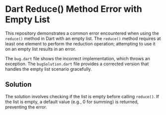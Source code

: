 # Dart Reduce() Method Error with Empty List

This repository demonstrates a common error encountered when using the `reduce()` method in Dart with an empty list.  The `reduce()` method requires at least one element to perform the reduction operation; attempting to use it on an empty list results in an error.

The `bug.dart` file shows the incorrect implementation, which throws an exception. The `bugSolution.dart` file provides a corrected version that handles the empty list scenario gracefully.

## Solution
The solution involves checking if the list is empty before calling `reduce()`. If the list is empty, a default value (e.g., 0 for summing) is returned, preventing the error.